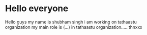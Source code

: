 # Hello everyone 
<p>Hello guys my name is shubham singh
i am working on tathaastu organization
my main role is (...) in tathaastu organization.....
thnxxx </p>